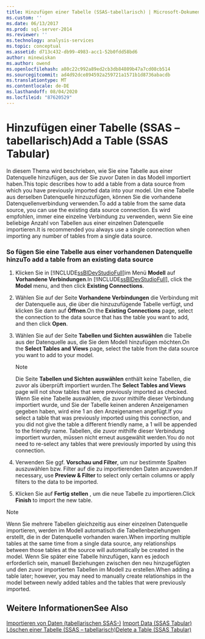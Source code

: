 ```yaml
---
title: Hinzufügen einer Tabelle (SSAS-tabellarisch) | Microsoft-Dokumentation
ms.custom: ''
ms.date: 06/13/2017
ms.prod: sql-server-2014
ms.reviewer: ''
ms.technology: analysis-services
ms.topic: conceptual
ms.assetid: d713c432-db99-4983-acc1-52b0fdd58bd6
author: minewiskan
ms.author: owend
ms.openlocfilehash: a80c22c992a89ed2cb3db84809b47a7cd08cb514
ms.sourcegitcommit: ad4d92dce894592a259721a1571b1d8736abacdb
ms.translationtype: MT
ms.contentlocale: de-DE
ms.lasthandoff: 08/04/2020
ms.locfileid: "87620529"
---
```

# <a name="add-a-table-ssas-tabular"></a><span data-ttu-id="02fcf-102">Hinzufügen einer Tabelle (SSAS – tabellarisch)</span><span class="sxs-lookup"><span data-stu-id="02fcf-102">Add a Table (SSAS Tabular)</span></span>
  <span data-ttu-id="02fcf-103">In diesem Thema wird beschrieben, wie Sie eine Tabelle aus einer Datenquelle hinzufügen, aus der Sie zuvor Daten in das Modell importiert haben.</span><span class="sxs-lookup"><span data-stu-id="02fcf-103">This topic describes how to add a table from a data source from which you have previously imported data into your model.</span></span> <span data-ttu-id="02fcf-104">Um eine Tabelle aus derselben Datenquelle hinzuzufügen, können Sie die vorhandene Datenquellenverbindung verwenden.</span><span class="sxs-lookup"><span data-stu-id="02fcf-104">To add a table from the same data source, you can use the existing data source connection.</span></span> <span data-ttu-id="02fcf-105">Es wird empfohlen, immer eine einzelne Verbindung zu verwenden, wenn Sie eine beliebige Anzahl von Tabellen aus einer einzelnen Datenquelle importieren.</span><span class="sxs-lookup"><span data-stu-id="02fcf-105">It is recommended you always use a single connection when importing any number of tables from a single data source.</span></span>  
  
### <a name="to-add-a-table-from-an-existing-data-source"></a><span data-ttu-id="02fcf-106">So fügen Sie eine Tabelle aus einer vorhandenen Datenquelle hinzu</span><span class="sxs-lookup"><span data-stu-id="02fcf-106">To add a table from an existing data source</span></span>  
  
1.  <span data-ttu-id="02fcf-107">Klicken Sie in [!INCLUDE[ssBIDevStudioFull](../../includes/ssbidevstudiofull-md.md)]im Menü **Modell** auf **Vorhandene Verbindungen**.</span><span class="sxs-lookup"><span data-stu-id="02fcf-107">In [!INCLUDE[ssBIDevStudioFull](../../includes/ssbidevstudiofull-md.md)], click the **Model** menu, and then click **Existing Connections**.</span></span>  
  
2.  <span data-ttu-id="02fcf-108">Wählen Sie auf der Seite **Vorhandene Verbindungen** die Verbindung mit der Datenquelle aus, die über die hinzuzufügende Tabelle verfügt, und klicken Sie dann auf **Öffnen**.</span><span class="sxs-lookup"><span data-stu-id="02fcf-108">On the **Existing Connections** page, select the connection to the data source that has the table you want to add, and then click **Open**.</span></span>  
  
3.  <span data-ttu-id="02fcf-109">Wählen Sie auf der Seite **Tabellen und Sichten auswählen** die Tabelle aus der Datenquelle aus, die Sie dem Modell hinzufügen möchten.</span><span class="sxs-lookup"><span data-stu-id="02fcf-109">On the **Select Tables and Views** page, select the table from the data source you want to add to your model.</span></span>  
  
    > [!NOTE]  
    >  <span data-ttu-id="02fcf-110">Die Seite **Tabellen und Sichten auswählen** enthält keine Tabellen, die zuvor als überprüft importiert wurden.</span><span class="sxs-lookup"><span data-stu-id="02fcf-110">The **Select Tables and Views** page will not show tables that were previously imported as checked.</span></span>  <span data-ttu-id="02fcf-111">Wenn Sie eine Tabelle auswählen, die zuvor mithilfe dieser Verbindung importiert wurde, und Sie der Tabelle keinen anderen Anzeigenamen gegeben haben, wird eine 1 an den Anzeigenamen angefügt.</span><span class="sxs-lookup"><span data-stu-id="02fcf-111">If you select a table that was previously imported using this connection, and you did not give the table a different friendly name, a 1 will be appended to the friendly name.</span></span> <span data-ttu-id="02fcf-112">Tabellen, die zuvor mithilfe dieser Verbindung importiert wurden, müssen nicht erneut ausgewählt werden.</span><span class="sxs-lookup"><span data-stu-id="02fcf-112">You do not need to re-select any tables that were previously imported by using this connection.</span></span>  
  
4.  <span data-ttu-id="02fcf-113">Verwenden Sie ggf. **Vorschau und Filter**, um nur bestimmte Spalten auszuwählen bzw. Filter auf die zu importierenden Daten anzuwenden.</span><span class="sxs-lookup"><span data-stu-id="02fcf-113">If necessary, use **Preview & Filter** to select only certain columns or apply filters to the data to be imported.</span></span>  
  
5.  <span data-ttu-id="02fcf-114">Klicken Sie auf **Fertig stellen** , um die neue Tabelle zu importieren.</span><span class="sxs-lookup"><span data-stu-id="02fcf-114">Click **Finish** to import the new table.</span></span>  
  
> [!NOTE]  
>  <span data-ttu-id="02fcf-115">Wenn Sie mehrere Tabellen gleichzeitig aus einer einzelnen Datenquelle importieren, werden im Modell automatisch die Tabellenbeziehungen erstellt, die in der Datenquelle vorhanden waren.</span><span class="sxs-lookup"><span data-stu-id="02fcf-115">When importing multiple tables at the same time from a single data source, any relationships between those tables at the source will automatically be created in the model.</span></span> <span data-ttu-id="02fcf-116">Wenn Sie später eine Tabelle hinzufügen, kann es jedoch erforderlich sein, manuell Beziehungen zwischen den neu hinzugefügten und den zuvor importierten Tabellen im Modell zu erstellen.</span><span class="sxs-lookup"><span data-stu-id="02fcf-116">When adding a table later; however, you may need to manually create relationships in the model between newly added tables and the tables that were previously imported.</span></span>  
  
## <a name="see-also"></a><span data-ttu-id="02fcf-117">Weitere Informationen</span><span class="sxs-lookup"><span data-stu-id="02fcf-117">See Also</span></span>  
 <span data-ttu-id="02fcf-118">[Importieren von Daten &#40;tabellarischen SSAS-&#41;](../import-data-ssas-tabular.md) </span><span class="sxs-lookup"><span data-stu-id="02fcf-118">[Import Data &#40;SSAS Tabular&#41;](../import-data-ssas-tabular.md) </span></span>  
 [<span data-ttu-id="02fcf-119">Löschen einer Tabelle &#40;SSAS – tabellarisch&#41;</span><span class="sxs-lookup"><span data-stu-id="02fcf-119">Delete a Table &#40;SSAS Tabular&#41;</span></span>](delete-a-table-ssas-tabular.md)  
  
  
